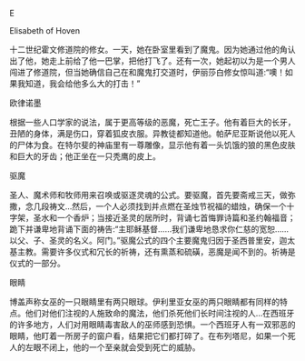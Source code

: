 

E

Elisabeth of Hoven

十二世纪霍文修道院的修女。一天，她在卧室里看到了魔鬼。因为她通过他的角认出了他，她走上前给了他一巴掌，把他打飞了。还有一次，她起初以为是一个男人闯进了修道院，但当她确信自己在和魔鬼打交道时，伊丽莎白修女惊叫道:“噢！如果我知道，我会给他多么大的打击！”

欧律诺墨

根据一些人口学家的说法，属于更高等级的恶魔，死亡王子。他有着巨大的长牙，丑陋的身体，满是伤口，穿着狐皮衣服。异教徒都知道他。帕萨尼亚斯说他以死人的尸体为食。在特尔斐的神庙里有一尊雕像，显示他有着一头饥饿的狼的黑色皮肤和巨大的牙齿；他正坐在一只秃鹰的皮上。

驱魔

圣人、魔术师和牧师用来召唤或驱逐灵魂的公式。要驱魔，首先要斋戒三天，做弥撒，念几段祷文…然后，一个人必须找到并点燃在圣烛节祝福的蜡烛，确保一个十字架，圣水和一个香炉；当接近圣灵的居所时，背诵七首悔罪诗篇和圣约翰福音；跪下并谦卑地背诵下面的祷告:“主耶稣基督……我们谦卑地恳求你仁慈的宽恕……以父、子、圣灵的名义。阿门。”驱魔公式的四个主要魔鬼归因于圣西普里安，迦太基主教。需要许多仪式和冗长的祈祷，还有熏蒸和硫磺，恶魔是闻不到的。祈祷是仪式的一部分。

眼睛

博盖声称女巫的一只眼睛里有两只眼球。伊利里亚女巫的两只眼睛都有同样的特点。他们对他们注视的人施致命的魔法，他们杀死他们长时间注视的人…在西班牙的许多地方，人们对用眼睛毒害敌人的巫师感到恐惧。一个西班牙人有一双邪恶的眼睛，他盯着一所房子的窗户看，结果把它们都打碎了。在布列塔尼，如果一个死人的左眼不闭上，他的一个至亲就会受到死亡的威胁。